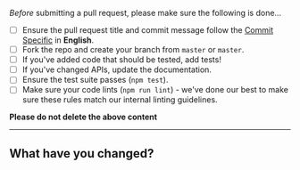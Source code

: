 _Before_ submitting a pull request, please make sure the following is done...

- [ ] Ensure the pull request title and commit message follow the [Commit Specific](https://github.com/alibaba/formily/blob/master/.github/GIT_COMMIT_SPECIFIC.md) in **English**.
- [ ] Fork the repo and create your branch from `master` or `master`.
- [ ] If you've added code that should be tested, add tests!
- [ ] If you've changed APIs, update the documentation.
- [ ] Ensure the test suite passes (`npm test`).
- [ ] Make sure your code lints (`npm run lint`) - we've done our best to make sure these rules match our internal linting guidelines.

**Please do not delete the above content**

---

## What have you changed?
